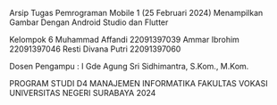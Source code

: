 Arsip Tugas Pemrograman Mobile 1 
(25 Februari 2024)
Menampilkan Gambar Dengan Android Studio dan Flutter 

Kelompok 6
Muhammad Affandi 22091397039
Ammar Ibrohim 22091397046
Resti Divana Putri 22091397060

Dosen Pengampu :
I Gde Agung Sri Sidhimantra, S.Kom., M.Kom.

PROGRAM STUDI D4 MANAJEMEN INFORMATIKA
FAKULTAS VOKASI
UNIVERSITAS NEGERI SURABAYA
2024
